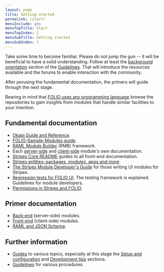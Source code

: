 ```yaml
---
layout: page
title: Getting started
permalink: /start/
menuInclude: yes
menuTopTitle: Start
menuTopIndex: 2
menuSubTitle: Getting started
menuSubIndex: 1
---
```


Take some time to become familiar. Please do not jump the gun -- it will be beneficial to have a solid understanding.
Follow at least the [background orientation](/guidelines/#background-orientation)
section of the [Guidelines](/guidelines/).
That will introduce the resources available and the forums to enable interaction with the community.

After perusing the fundamental documentation, the primers will guide through the next stage.

Bearing in mind that [FOLIO uses any programming language](/guides/any-programming-language/) browse the repositories to gain insights from modules that handle similar facilities to your intention.

## Fundamental documentation

- [Okapi Guide and Reference](https://github.com/folio-org/okapi/blob/master/doc/guide.md).
- [FOLIO-Sample-Modules guide](https://github.com/folio-org/folio-sample-modules/blob/master/README.md).
- [RAML Module Builder](https://github.com/folio-org/raml-module-builder) (RMB) framework.
- Each [server-side](/source-code/#server-side) and [client-side](/source-code/#client-side)
module's own documentation.
- [Stripes Core README](https://github.com/folio-org/stripes-core/blob/master/README.md)
guides to all front-end documentation.
- [Stripes entities: packages, modules, apps and more](https://github.com/folio-org/stripes-core/blob/master/doc/modules-apps-etc.md).
- [The Stripes Module Developer's Guide](https://github.com/folio-org/stripes-core/blob/master/doc/dev-guide.md)
for those writing UI modules for Stripes.
- [Regression tests for FOLIO UI](https://github.com/folio-org/ui-testing).
The testing framework is explained. Guidelines for module developers.
- [Permissions in Stripes and FOLIO](https://github.com/folio-org/stripes-core/blob/master/doc/permissions.md).

## Primer documentation

* [Back-end](primer-develop-backend/) (server-side) modules.
* [Front-end](primer-develop-frontend/) (client-side) modules.
* [RAML and JSON Schema](primer-raml/).

## Further information

* [Guides](/guides/) to various topics, especially at this stage the [Setup and configuration](/guides/#setup-and-configuration) and  [Development tips](/guides/#development-tips) sections.
* [Guidelines](/guidelines/) for various procedures.
